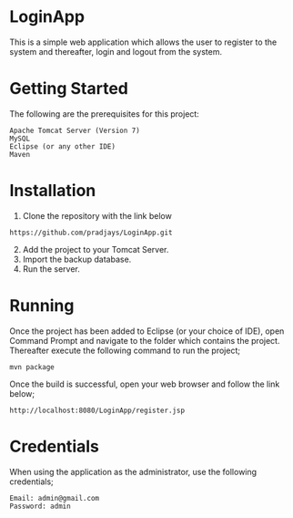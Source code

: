 # LoginApp

This is a simple web application which allows the user to register to the system and thereafter, login and logout from the system.

# Getting Started

The following are the prerequisites for this project:
```
Apache Tomcat Server (Version 7)
MySQL
Eclipse (or any other IDE)
Maven
```

# Installation

1. Clone the repository with the link below
```
https://github.com/pradjays/LoginApp.git
```

2. Add the project to your Tomcat Server.
3. Import the backup database.
4. Run the server.

# Running
Once the project has been added to Eclipse (or your choice of IDE), open Command Prompt and navigate to the folder which contains the project.
Thereafter execute the following command to run the project;
```
mvn package
```

Once the build is successful, open your web browser and follow the link below;
```
http://localhost:8080/LoginApp/register.jsp
```

# Credentials

When using the application as the administrator, use the following credentials;
```
Email: admin@gmail.com
Password: admin
```

